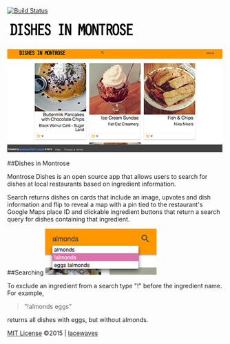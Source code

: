 [![Build Status](https://travis-ci.org/lacewaves/montrose-dishes.svg?branch=master)](https://travis-ci.org/lacewaves/montrose-dishes)

![alt tag](https://raw.githubusercontent.com/lacewaves/montrose-dishes/master/app/assets/images/DishesInMontrose.png)

![alt tag](https://raw.githubusercontent.com/lacewaves/montrose-dishes/master/app/assets/images/app_preview.png)

##Dishes in Montrose 

Montrose Dishes is an open source app that allows users to search for dishes at local restaurants based on ingredient information.

Search returns dishes on cards that include an image, upvotes and dish information and flip to reveal a map with a pin tied to the restaurant's Google Maps place ID and clickable ingredient buttons that return a search query for dishes containing that ingredient.

##Searching
![alt tag](https://raw.githubusercontent.com/lacewaves/montrose-dishes/master/app/assets/images/search_example.png)

To exclude an ingredient from a search type "!" before the ingredient name. For example,
> "!almonds eggs"

returns all dishes with eggs, but without almonds.



[MIT License](http://choosealicense.com/licenses/mit/#) &copy;2015 | [lacewaves](https://github.com/lacewaves)
